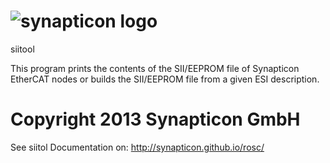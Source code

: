 ![synapticon logo](http://web1.synapticon.com/wp/wp-content/uploads/2013/06/synapticon_xs.jpg)
====
siitool

This program prints the contents of the SII/EEPROM file of Synapticon EtherCAT
nodes or builds the SII/EEPROM file from a given ESI description.

Copyright 2013 Synapticon GmbH
====
See siitol Documentation on:
http://synapticon.github.io/rosc/
